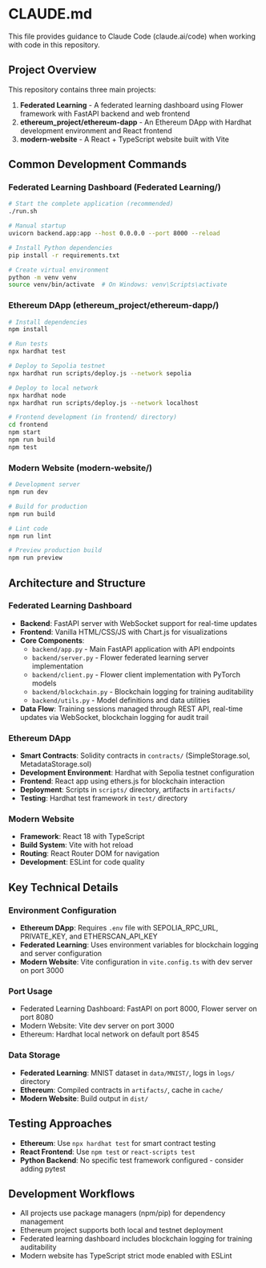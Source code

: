 # CLAUDE.md

This file provides guidance to Claude Code (claude.ai/code) when working with code in this repository.

## Project Overview

This repository contains three main projects:

1. **Federated Learning** - A federated learning dashboard using Flower framework with FastAPI backend and web frontend
2. **ethereum_project/ethereum-dapp** - An Ethereum DApp with Hardhat development environment and React frontend
3. **modern-website** - A React + TypeScript website built with Vite

## Common Development Commands

### Federated Learning Dashboard (Federated Learning/)
```bash
# Start the complete application (recommended)
./run.sh

# Manual startup
uvicorn backend.app:app --host 0.0.0.0 --port 8000 --reload

# Install Python dependencies
pip install -r requirements.txt

# Create virtual environment
python -m venv venv
source venv/bin/activate  # On Windows: venv\Scripts\activate
```

### Ethereum DApp (ethereum_project/ethereum-dapp/)
```bash
# Install dependencies
npm install

# Run tests
npx hardhat test

# Deploy to Sepolia testnet
npx hardhat run scripts/deploy.js --network sepolia

# Deploy to local network
npx hardhat node
npx hardhat run scripts/deploy.js --network localhost

# Frontend development (in frontend/ directory)
cd frontend
npm start
npm run build
npm test
```

### Modern Website (modern-website/)
```bash
# Development server
npm run dev

# Build for production
npm run build

# Lint code
npm run lint

# Preview production build
npm run preview
```

## Architecture and Structure

### Federated Learning Dashboard
- **Backend**: FastAPI server with WebSocket support for real-time updates
- **Frontend**: Vanilla HTML/CSS/JS with Chart.js for visualizations
- **Core Components**:
  - `backend/app.py` - Main FastAPI application with API endpoints
  - `backend/server.py` - Flower federated learning server implementation
  - `backend/client.py` - Flower client implementation with PyTorch models
  - `backend/blockchain.py` - Blockchain logging for training auditability
  - `backend/utils.py` - Model definitions and data utilities
- **Data Flow**: Training sessions managed through REST API, real-time updates via WebSocket, blockchain logging for audit trail

### Ethereum DApp
- **Smart Contracts**: Solidity contracts in `contracts/` (SimpleStorage.sol, MetadataStorage.sol)
- **Development Environment**: Hardhat with Sepolia testnet configuration
- **Frontend**: React app using ethers.js for blockchain interaction
- **Deployment**: Scripts in `scripts/` directory, artifacts in `artifacts/`
- **Testing**: Hardhat test framework in `test/` directory

### Modern Website
- **Framework**: React 18 with TypeScript
- **Build System**: Vite with hot reload
- **Routing**: React Router DOM for navigation
- **Development**: ESLint for code quality

## Key Technical Details

### Environment Configuration
- **Ethereum DApp**: Requires `.env` file with SEPOLIA_RPC_URL, PRIVATE_KEY, and ETHERSCAN_API_KEY
- **Federated Learning**: Uses environment variables for blockchain logging and server configuration
- **Modern Website**: Vite configuration in `vite.config.ts` with dev server on port 3000

### Port Usage
- Federated Learning Dashboard: FastAPI on port 8000, Flower server on port 8080
- Modern Website: Vite dev server on port 3000
- Ethereum: Hardhat local network on default port 8545

### Data Storage
- **Federated Learning**: MNIST dataset in `data/MNIST/`, logs in `logs/` directory
- **Ethereum**: Compiled contracts in `artifacts/`, cache in `cache/`
- **Modern Website**: Build output in `dist/`

## Testing Approaches
- **Ethereum**: Use `npx hardhat test` for smart contract testing
- **React Frontend**: Use `npm test` or `react-scripts test`
- **Python Backend**: No specific test framework configured - consider adding pytest

## Development Workflows
- All projects use package managers (npm/pip) for dependency management
- Ethereum project supports both local and testnet deployment
- Federated learning dashboard includes blockchain logging for training auditability
- Modern website has TypeScript strict mode enabled with ESLint